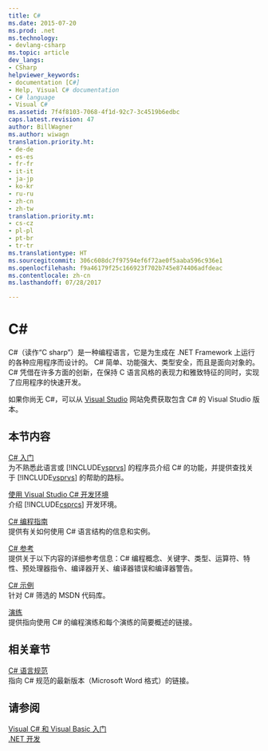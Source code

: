 ```yaml
---
title: C#
ms.date: 2015-07-20
ms.prod: .net
ms.technology:
- devlang-csharp
ms.topic: article
dev_langs:
- CSharp
helpviewer_keywords:
- documentation [C#]
- Help, Visual C# documentation
- C# language
- Visual C#
ms.assetid: 7f4f8103-7068-4f1d-92c7-3c4519b6edbc
caps.latest.revision: 47
author: BillWagner
ms.author: wiwagn
translation.priority.ht:
- de-de
- es-es
- fr-fr
- it-it
- ja-jp
- ko-kr
- ru-ru
- zh-cn
- zh-tw
translation.priority.mt:
- cs-cz
- pl-pl
- pt-br
- tr-tr
ms.translationtype: HT
ms.sourcegitcommit: 306c608dc7f97594ef6f72ae0f5aaba596c936e1
ms.openlocfilehash: f9a46179f25c166923f702b745e874406adfdeac
ms.contentlocale: zh-cn
ms.lasthandoff: 07/28/2017

---
```

# <a name="c"></a>C#
C#（读作“C sharp”）是一种编程语言，它是为生成在 .NET Framework 上运行的各种应用程序而设计的。 C# 简单、功能强大、类型安全，而且是面向对象的。 C# 凭借在许多方面的创新，在保持 C 语言风格的表现力和雅致特征的同时，实现了应用程序的快速开发。  
  
 如果你尚无 C#，可以从 [Visual Studio](https://www.visualstudio.com/products/free-developer-offers-vs) 网站免费获取包含 C# 的 Visual Studio 版本。  
  
## <a name="in-this-section"></a>本节内容  
 [C# 入门](../csharp/getting-started/getting-started-with-csharp.md)  
 为不熟悉此语言或 [!INCLUDE[vsprvs](~/includes/vsprvs-md.md)] 的程序员介绍 C# 的功能，并提供查找关于 [!INCLUDE[vsprvs](~/includes/vsprvs-md.md)] 的帮助的路标。  
  
 [使用 Visual Studio C# 开发环境](/visualstudio/csharp-ide/using-the-visual-studio-development-environment-for-csharp)  
 介绍 [!INCLUDE[csprcs](~/includes/csprcs-md.md)] 开发环境。  
  
 [C# 编程指南](../csharp/programming-guide/index.md)  
 提供有关如何使用 C# 语言结构的信息和实例。  
  
 [C# 参考](../csharp/language-reference/index.md)  
 提供关于以下内容的详细参考信息：C# 编程概念、关键字、类型、运算符、特性、预处理器指令、编译器开关、编译器错误和编译器警告。  
  
 [C# 示例](http://code.msdn.microsoft.com/site/search?f%5B0%5D.Type=ProgrammingLanguage&f%5B0%5D.Value=C%23&f%5B0%5D.Text=C%23)  
 针对 C# 筛选的 MSDN 代码库。  
  
 [演练](../csharp/walkthroughs.md)  
 提供指向使用 C# 的编程演练和每个演练的简要概述的链接。  
  
## <a name="related-sections"></a>相关章节  
 [C# 语言规范](../csharp/language-reference/language-specification/index.md)  
 指向 C# 规范的最新版本（Microsoft Word 格式）的链接。  
  
## <a name="see-also"></a>请参阅  
 [Visual C# 和 Visual Basic 入门](/visualstudio/ide/getting-started-with-visual-csharp-and-visual-basic)   
 [.NET 开发](https://msdn.microsoft.com/library/ff361664)

